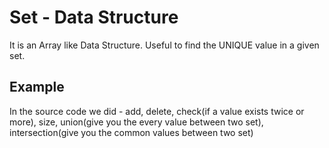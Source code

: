 # Set - Data Structure
It is an Array like Data Structure. Useful to find the UNIQUE value in a given set. 

## Example
In the source code we did - add, delete, check(if a value exists twice or more), size, union(give you the every value between two set), intersection(give you the common values between two set)